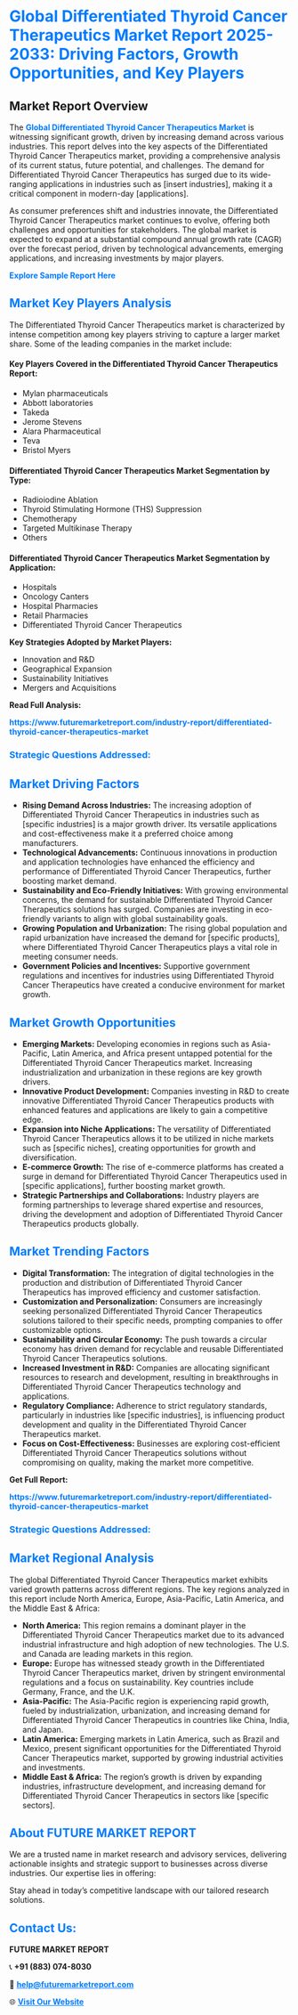 <h1 style="color: #007BFF;">Global Differentiated Thyroid Cancer Therapeutics Market Report 2025-2033: Driving Factors, Growth Opportunities, and Key Players</h1>

<section id="overview">
<h2>Market Report Overview</h2>
<p>The <a href="https://www.futuremarketreport.com/industry-report/differentiated-thyroid-cancer-therapeutics-market" style="color: #007BFF; text-decoration: none;"><strong>Global Differentiated Thyroid Cancer Therapeutics Market</strong></a> is witnessing significant growth, driven by increasing demand across various industries. This report delves into the key aspects of the Differentiated Thyroid Cancer Therapeutics market, providing a comprehensive analysis of its current status, future potential, and challenges. The demand for Differentiated Thyroid Cancer Therapeutics has surged due to its wide-ranging applications in industries such as [insert industries], making it a critical component in modern-day [applications].</p>
<p>As consumer preferences shift and industries innovate, the Differentiated Thyroid Cancer Therapeutics market continues to evolve, offering both challenges and opportunities for stakeholders. The global market is expected to expand at a substantial compound annual growth rate (CAGR) over the forecast period, driven by technological advancements, emerging applications, and increasing investments by major players.</p>
</section>

<section id="overview">
<p><a href="https://www.futuremarketreport.com/request-sample/reportId=122670" style="color: #007BFF; text-decoration: none;"><strong>Explore Sample Report Here</strong></a></p>
</section>

<section id="key-players">
<h2 style="color: #007BFF;">Market Key Players Analysis</h2>
<p>The Differentiated Thyroid Cancer Therapeutics market is characterized by intense competition among key players striving to capture a larger market share. Some of the leading companies in the market include:</p>
<h4>Key Players Covered in the Differentiated Thyroid Cancer Therapeutics Report:</h4>
<ul><li>Mylan pharmaceuticals</li><li>Abbott laboratories</li><li>Takeda</li><li>Jerome Stevens</li><li>Alara Pharmaceutical</li><li>Teva</li><li>Bristol Myers</li></ul>
<h4>Differentiated Thyroid Cancer Therapeutics Market Segmentation by Type:</h4>
<ul><li>Radioiodine Ablation</li><li>Thyroid Stimulating Hormone (THS) Suppression</li><li>Chemotherapy</li><li>Targeted Multikinase Therapy</li><li>Others</li></ul>

<h4>Differentiated Thyroid Cancer Therapeutics Market Segmentation by Application:</h4>
<ul><li>Hospitals</li><li>Oncology Canters</li><li>Hospital Pharmacies</li><li>Retail Pharmacies</li><li>Differentiated Thyroid Cancer Therapeutics</li></ul>
<p><strong>Key Strategies Adopted by Market Players:</strong></p>
<ul>
<li>Innovation and R&D</li>
<li>Geographical Expansion</li>
<li>Sustainability Initiatives</li>
<li>Mergers and Acquisitions</li>
</ul>
</section>

<section>
<p><strong>Read Full Analysis: </strong></p><a href="https://www.futuremarketreport.com/industry-report/differentiated-thyroid-cancer-therapeutics-market" style="color: #007BFF; text-decoration: none;"><strong>https://www.futuremarketreport.com/industry-report/differentiated-thyroid-cancer-therapeutics-market</strong></a>
<h3 style="color: #007BFF;">Strategic Questions Addressed:</h3>
</section>

<section id="driving-factors">
<h2 style="color: #007BFF;">Market Driving Factors</h2>
<ul>
<li><strong>Rising Demand Across Industries:</strong> The increasing adoption of Differentiated Thyroid Cancer Therapeutics in industries such as [specific industries] is a major growth driver. Its versatile applications and cost-effectiveness make it a preferred choice among manufacturers.</li>
<li><strong>Technological Advancements:</strong> Continuous innovations in production and application technologies have enhanced the efficiency and performance of Differentiated Thyroid Cancer Therapeutics, further boosting market demand.</li>
<li><strong>Sustainability and Eco-Friendly Initiatives:</strong> With growing environmental concerns, the demand for sustainable Differentiated Thyroid Cancer Therapeutics solutions has surged. Companies are investing in eco-friendly variants to align with global sustainability goals.</li>
<li><strong>Growing Population and Urbanization:</strong> The rising global population and rapid urbanization have increased the demand for [specific products], where Differentiated Thyroid Cancer Therapeutics plays a vital role in meeting consumer needs.</li>
<li><strong>Government Policies and Incentives:</strong> Supportive government regulations and incentives for industries using Differentiated Thyroid Cancer Therapeutics have created a conducive environment for market growth.</li>
</ul>
</section>

<section id="growth-opportunities">
<h2 style="color: #007BFF;">Market Growth Opportunities</h2>
<ul>
<li><strong>Emerging Markets:</strong> Developing economies in regions such as Asia-Pacific, Latin America, and Africa present untapped potential for the Differentiated Thyroid Cancer Therapeutics market. Increasing industrialization and urbanization in these regions are key growth drivers.</li>
<li><strong>Innovative Product Development:</strong> Companies investing in R&D to create innovative Differentiated Thyroid Cancer Therapeutics products with enhanced features and applications are likely to gain a competitive edge.</li>
<li><strong>Expansion into Niche Applications:</strong> The versatility of Differentiated Thyroid Cancer Therapeutics allows it to be utilized in niche markets such as [specific niches], creating opportunities for growth and diversification.</li>
<li><strong>E-commerce Growth:</strong> The rise of e-commerce platforms has created a surge in demand for Differentiated Thyroid Cancer Therapeutics used in [specific applications], further boosting market growth.</li>
<li><strong>Strategic Partnerships and Collaborations:</strong> Industry players are forming partnerships to leverage shared expertise and resources, driving the development and adoption of Differentiated Thyroid Cancer Therapeutics products globally.</li>
</ul>
</section>

<section id="trending-factors">
<h2 style="color: #007BFF;">Market Trending Factors</h2>
<ul>
<li><strong>Digital Transformation:</strong> The integration of digital technologies in the production and distribution of Differentiated Thyroid Cancer Therapeutics has improved efficiency and customer satisfaction.</li>
<li><strong>Customization and Personalization:</strong> Consumers are increasingly seeking personalized Differentiated Thyroid Cancer Therapeutics solutions tailored to their specific needs, prompting companies to offer customizable options.</li>
<li><strong>Sustainability and Circular Economy:</strong> The push towards a circular economy has driven demand for recyclable and reusable Differentiated Thyroid Cancer Therapeutics solutions.</li>
<li><strong>Increased Investment in R&D:</strong> Companies are allocating significant resources to research and development, resulting in breakthroughs in Differentiated Thyroid Cancer Therapeutics technology and applications.</li>
<li><strong>Regulatory Compliance:</strong> Adherence to strict regulatory standards, particularly in industries like [specific industries], is influencing product development and quality in the Differentiated Thyroid Cancer Therapeutics market.</li>
<li><strong>Focus on Cost-Effectiveness:</strong> Businesses are exploring cost-efficient Differentiated Thyroid Cancer Therapeutics solutions without compromising on quality, making the market more competitive.</li>
</ul>
</section>

<section>
<p><strong>Get Full Report: </strong></p><a href="https://www.futuremarketreport.com/industry-report/differentiated-thyroid-cancer-therapeutics-market" style="color: #007BFF; text-decoration: none;"><strong>https://www.futuremarketreport.com/industry-report/differentiated-thyroid-cancer-therapeutics-market</strong></a>
<h3 style="color: #007BFF;">Strategic Questions Addressed:</h3>
</section>


<section id="regional-analysis">
<h2 style="color: #007BFF;">Market Regional Analysis</h2>
<p>The global Differentiated Thyroid Cancer Therapeutics market exhibits varied growth patterns across different regions. The key regions analyzed in this report include North America, Europe, Asia-Pacific, Latin America, and the Middle East & Africa:</p>
<ul>
<li><strong>North America:</strong> This region remains a dominant player in the Differentiated Thyroid Cancer Therapeutics market due to its advanced industrial infrastructure and high adoption of new technologies. The U.S. and Canada are leading markets in this region.</li>
<li><strong>Europe:</strong> Europe has witnessed steady growth in the Differentiated Thyroid Cancer Therapeutics market, driven by stringent environmental regulations and a focus on sustainability. Key countries include Germany, France, and the U.K.</li>
<li><strong>Asia-Pacific:</strong> The Asia-Pacific region is experiencing rapid growth, fueled by industrialization, urbanization, and increasing demand for Differentiated Thyroid Cancer Therapeutics in countries like China, India, and Japan.</li>
<li><strong>Latin America:</strong> Emerging markets in Latin America, such as Brazil and Mexico, present significant opportunities for the Differentiated Thyroid Cancer Therapeutics market, supported by growing industrial activities and investments.</li>
<li><strong>Middle East & Africa:</strong> The region’s growth is driven by expanding industries, infrastructure development, and increasing demand for Differentiated Thyroid Cancer Therapeutics in sectors like [specific sectors].</li>
</ul>
</section>

<footer>
<h2 style="color: #007BFF;">About FUTURE MARKET REPORT</h2>
<p>We are a trusted name in market research and advisory services, delivering actionable insights and strategic support to businesses across diverse industries. Our expertise lies in offering:</p>

<p>Stay ahead in today’s competitive landscape with our tailored research solutions.</p>

<h2 style="color: #007BFF;">Contact Us:</h2>
<p><strong>FUTURE MARKET REPORT</strong></p>
<p>📞 <strong>+91 (883) 074-8030</strong></p>
<p>📧 <strong><a href="mailto:help@futuremarketreport.com" style="color: #007BFF;">help@futuremarketreport.com</a></strong></p>
<p>🌐 <strong><a href="https://www.futuremarketreport.com/" style="color: #007BFF;">Visit Our Website</a></strong></p>
</footer>